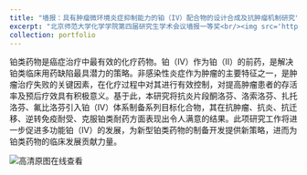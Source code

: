 ```yaml
---
title: "墙报：具有肿瘤微环境炎症抑制能力的铂（IV）配合物的设计合成及抗肿瘤机制研究"
excerpt: "北京师范大学化学学院第四届研究生学术会议墙报一等奖<br/><img src='https://infinity-lzj.github.io/Zuojie_Li.github/files/wallpape2.jpg' alt='error'>"
collection: portfolio
---
```


铂类药物是癌症治疗中最有效的化疗药物。铂（IV）作为铂（II）的前药，是解决铂类临床用药缺陷最具潜力的策略。非感染性炎症作为肿瘤的主要特征之一，是肿瘤治疗失败的关键因素，在化疗过程中对其进行有效控制，对提高肿瘤患者的存活率及预后疗效具有积极意义。基于此，本研究将抗炎片段酮洛芬、洛索洛芬、扎托洛芬、氟比洛芬引入铂（IV）体系制备系列目标化合物，其在抗肿瘤、抗炎、抗迁移、逆转免疫耐受、克服铂类耐药方面表现出令人满意的结果。此项研究工作将进一步促进多功能铂（IV）的发展，为新型铂类药物的制备开发提供新策略，进而为铂类药物的临床发展贡献力量。

![高清原图在线查看](https://infinity-lzj.github.io/Zuojie_Li.github/files/wallpape2.png "高清原图在线查看")
